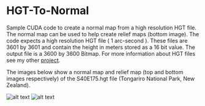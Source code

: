 # HGT-To-Normal

Sample CUDA code to create a normal map from a high resolution HGT file. The normal map can be used to help create relief maps (bottom image).
The code expects a high resolution HGT file ( 1 arc-second ). These files are 3601 by 3601 and contain the height in meters stored as a 16 bit value.
The output file is a 3600 by 3600 Bitmap. For more information about HGT files see my other [project](https://github.com/nodecomplete/NZDEM-HGT-30).

The images below show a normal map and relief map (top and bottom images respectively) of the S40E175.hgt file (Tongariro National Park, New Zealand).

![alt text](https://github.com/nodecomplete/HGTToNormal/blob/master/NormalMapCUDA.jpg)
![alt text](https://github.com/nodecomplete/HGT-To-Normal/blob/master/ReliefMap.jpg)
